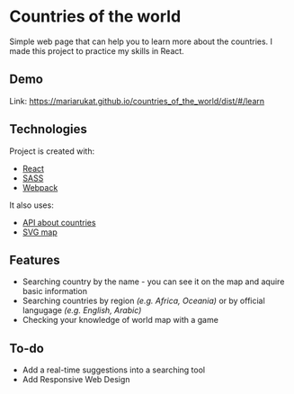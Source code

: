 # Countries of the world

Simple web page that can help you to learn more about the countries. I made this project to practice my skills in React. 

## Demo

Link: https://mariarukat.github.io/countries_of_the_world/dist/#/learn

## Technologies

Project is created with: 

  * [React](https://reactjs.org/) 
  * [SASS](https://sass-lang.com/)
  * [Webpack](https://webpack.js.org/)

It also uses:
   * [API about countries](https://restcountries.eu/)
   * [SVG map](https://www.amcharts.com/svg-maps/?map=world)

## Features

  * Searching country by the name - you can see it on the map and aquire basic information
  * Searching countries by region _(e.g. Africa, Oceania)_ or by official langugage _(e.g. English, Arabic)_
  * Checking your knowledge of world map with a game

## To-do
  * Add a real-time suggestions into a searching tool
  * Add Responsive Web Design
